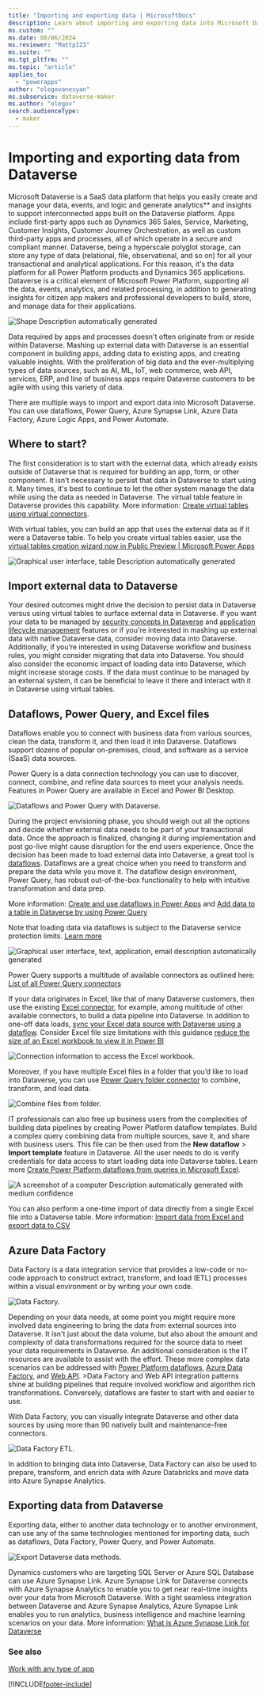 ```yaml
---
title: "Importing and exporting data | MicrosoftDocs"
description: Learn about importing and exporting data into Microsoft Dataverse.
ms.custom: ""
ms.date: 08/06/2024
ms.reviewer: "Mattp123"
ms.suite: ""
ms.tgt_pltfrm: ""
ms.topic: "article"
applies_to: 
  - "powerapps"
author: "olegovanesyan"
ms.subservice: dataverse-maker
ms.author: "olegov"
search.audienceType: 
  - maker
---
```

# Importing and exporting data from Dataverse

Microsoft Dataverse is a SaaS data platform that helps you easily create and manage your data, events, and logic and generate analytics** and insights to support interconnected apps built on the Dataverse platform. Apps include first-party apps such as Dynamics 365 Sales, Service, Marketing, Customer Insights, Customer Journey Orchestration, as well as custom third-party apps and processes, all of which operate in a secure and compliant manner. Dataverse, being a hyperscale polyglot storage, can store any type of data (relational, file, observational, and so on) for all your transactional and analytical applications. For this reason, it's the data platform for all Power Platform products and Dynamics 365 applications. Dataverse is a critical element of Microsoft Power Platform, supporting all the data, events, analytics, and related processing, in addition to generating insights for citizen app makers and professional developers to build, store, and manage data for their applications.

![Shape Description automatically generated](media/ppp-main.png)

Data required by apps and processes doesn't often originate from or reside within Dataverse. Mashing up external data with Dataverse is an essential component in building apps, adding data to existing apps, and creating valuable insights. With the proliferation of big data and the ever-multiplying types of data sources, such as AI, ML, IoT, web commerce, web API, services, ERP, and line of business apps require Dataverse customers to be agile with using this variety of data.

There are multiple ways to import and export data into Microsoft Dataverse. You can use dataflows, Power Query, Azure Synapse Link, Azure Data Factory, Azure Logic Apps, and Power Automate.

## Where to start?

The first consideration is to start with the external data, which already exists outside of Dataverse that is required for building an app, form, or other component. It isn't necessary to persist that data in Dataverse to start using it. Many times, it's best to continue to let the other system manage the data while using the data as needed in Dataverse. The virtual table feature in Dataverse provides this capability. More information: [Create virtual tables using virtual connectors](/power-apps/maker/data-platform/create-virtual-tables-using-connectors?source=recommendations&tabs=sql).

With virtual tables, you can build an app that uses the external data as if it were a Dataverse table. To help you create virtual tables easier, use the [virtual tables creation wizard now in Public Preview \| Microsoft Power Apps](https://powerapps.microsoft.com/en-us/blog/virtual-tables-creation-wizard-now-in-public-preview/)

![Graphical user interface, table Description automatically generated](media/extdata-virtual-table.png)

## Import external data to Dataverse

Your desired outcomes might drive the decision to persist data in Dataverse versus using virtual tables to surface external data in Dataverse. If you want your data to be managed by [security concepts in Dataverse](/power-platform/admin/wp-security-cds) and [application lifecycle management](/power-platform/alm/) features or if you're interested in mashing up external data with native Dataverse data, consider moving data into Dataverse. Additionally, if you’re interested in using Dataverse workflow and business rules, you might consider migrating that data into Dataverse. You should also consider the economic impact of loading data into Dataverse, which might increase storage costs. If the data must continue to be managed by an external system, it can be beneficial to leave it there and interact with it in Dataverse using virtual tables.

## Dataflows, Power Query, and Excel files

Dataflows enable you to connect with business data from various sources, clean the data, transform it, and then load it into Dataverse. Dataflows support dozens of popular on-premises, cloud, and software as a service (SaaS) data sources.

Power Query is a data connection technology you can use to discover, connect, combine, and refine data sources to meet your analysis needs. Features in Power Query are available in Excel and Power BI Desktop.

![Dataflows and Power Query with Dataverse.](media/dataflows-power-query-with-cds.png "Dataflows and Power Query with Dataverse")

During the project envisioning phase, you should weigh out all the options and decide whether external data needs to be part of your transactional data. Once the approach is finalized, changing it during implementation and post go-live might cause disruption for the end users experience. Once the decision has been made to load external data into Dataverse, a great tool is [dataflows](/power-query/dataflows/create-use). Dataflows are a great choice when you need to transform and prepare the data while you move it. The dataflow design environment, Power Query, has robust out-of-the-box functionality to help with intuitive transformation and data prep.

More information: [Create and use dataflows in Power Apps](./create-and-use-dataflows.md) and [Add data to a table in Dataverse by using Power Query](/power-query/dataflows/add-data-power-query)

Note that loading data via dataflows is subject to the Dataverse service protection limits. [Learn more](/power-apps/developer/data-platform/api-limits?tabs=sdk)

![Graphical user interface, text, application, email description automatically generated](media/pq-edit-scr.png)

Power Query supports a multitude of available connectors as outlined here: [List of all Power Query connectors](/power-query/connectors/)

If your data originates in Excel, like that of many Dataverse customers, then use the existing [Excel connector](/power-query/connectors/excel), for example, among multitude of other available connectors, to build a data pipeline into Dataverse. In addition to one-off data loads, [sync your Excel data source with Dataverse using a dataflow](/power-query/dataflows/sync-excel-cds-dataflow). Consider Excel file size limitations with this guidance [reduce the size of an Excel workbook to view it in Power BI](/power-bi/connect-data/reduce-the-size-of-an-excel-workbook)

![Connection information to access the Excel workbook.](media/excel-data.png)

Moreover, if you have multiple Excel files in a folder that you’d like to load into Dataverse, you can use [Power Query folder connector](/power-query/connectors/folder) to combine, transform, and load data.

![Combine files from folder.](media/excel-data-folder.png)

IT professionals can also free up business users from the complexities of building data pipelines by creating Power Platform dataflow templates. Build a complex query combining data from multiple sources, save it, and share with business users. This file can be then used from the **New dataflow** > **Import template** feature in Dataverse. All the user needs to do is verify credentials for data access to start loading data into Dataverse tables. Learn more [Create Power Platform dataflows from queries in Microsoft Excel](/power-query/new-dataflow-from-template). 

![A screenshot of a computer Description automatically generated with medium confidence](media/ppd-template-exc.gif)

You can also perform a one-time import of data directly from a single Excel file into a Dataverse table. More information: [Import data from Excel and export data to CSV](data-platform-import-export.md)

## Azure Data Factory

Data Factory is a data integration service that provides a low-code or no-code approach to construct extract, transform, and load (ETL) processes within a visual environment or by writing your own code.

![Data Factory.](media/azure-data-factory.png "Data Factory")

Depending on your data needs, at some point you might require more involved data engineering to bring the data from external sources into Dataverse. It isn't just about the data volume, but also about the amount and complexity of data transformations required for the source data to meet your data requirements in Dataverse. An additional consideration is the IT resources are available to assist with the effort. These more complex data scenarios can be addressed with [Power Platform dataflows](/power-query/dataflows/create-use), [Azure Data Factory](/azure/data-factory/connector-dynamics-crm-office-365?tabs=data-factory), and [Web API](/power-apps/developer/data-platform/webapi/perform-operations-web-api). >Data Factory and Web API integration patterns shine at building pipelines that require involved workflow and algorithm rich transformations. Conversely, dataflows are faster to start with and easier to use.

With Data Factory, you can visually integrate Dataverse and other data sources by using more than 90 natively built and maintenance-free connectors.

![Data Factory ETL.](media/azure-data-factory-etl.png "Data Factory ETL")

In addition to bringing data into Dataverse, Data Factory can also be used to prepare, transform, and enrich data with Azure Databricks and move data into Azure Synapse Analytics.

## Exporting data from Dataverse

Exporting data, either to another data technology or to another environment, can use any of the same technologies mentioned for importing data, such as dataflows, Data Factory, Power Query, and Power Automate.

![Export Dataverse data methods.](media/export-cds-data.png "Export Dataverse data methods")

Dynamics customers who are targeting SQL Server or Azure SQL Database can use Azure Synapse Link. Azure Synapse Link for Dataverse connects with Azure Synapse Analytics to enable you to get near real-time insights over your data from Microsoft Dataverse. With a tight seamless integration between Dataverse and Azure Synapse Analytics, Azure Synapse Link enables you to run analytics, business intelligence and machine learning scenarios on your data. More information: [What is Azure Synapse Link for Dataverse](export-to-data-lake.md)

### See also

[Work with any type of app](work-with-any-type-app.md)


[!INCLUDE[footer-include](../../includes/footer-banner.md)]
